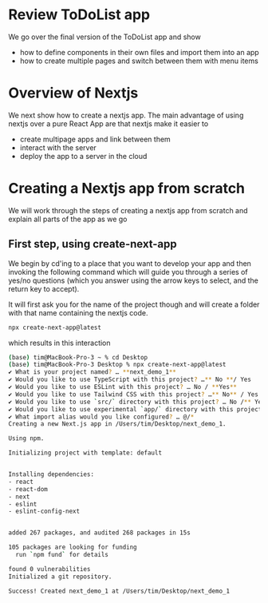 # Review ToDoList app
We go over the final version of the ToDoList app and show
* how to define components in their own files and import them into an app
* how to create multiple pages and switch between them with menu items

# Overview of Nextjs
We next show how to create a nextjs app. The main advantage of using nextjs over a pure React App are
that nextjs make it easier to
* create multipage apps and link between them
* interact with the server
* deploy the app to a server in the cloud

# Creating a Nextjs app from scratch
We will work through the steps of creating a nextjs app from scratch and explain all parts of the app as we go

## First step, using create-next-app
We begin by cd'ing to a place that you want to develop your app
and then invoking the following command which will guide you through
a series of yes/no questions (which you answer using the arrow keys to select,
and the return key to accept).

It will first ask you for the name of the project though and will create a folder
with that name containing the nextjs code.

``` bash
npx create-next-app@latest
```
which results in this interaction
``` bash
(base) tim@MacBook-Pro-3 ~ % cd Desktop 
(base) tim@MacBook-Pro-3 Desktop % npx create-next-app@latest
✔ What is your project named? … **next_demo_1**
✔ Would you like to use TypeScript with this project? …** No **/ Yes
✔ Would you like to use ESLint with this project? … No / **Yes**
✔ Would you like to use Tailwind CSS with this project? …** No** / Yes
✔ Would you like to use `src/` directory with this project? … No /** Yes**
✔ Would you like to use experimental `app/` directory with this project? …** No** / Yes
✔ What import alias would you like configured? … @/*
Creating a new Next.js app in /Users/tim/Desktop/next_demo_1.

Using npm.

Initializing project with template: default 


Installing dependencies:
- react
- react-dom
- next
- eslint
- eslint-config-next


added 267 packages, and audited 268 packages in 15s

105 packages are looking for funding
  run `npm fund` for details

found 0 vulnerabilities
Initialized a git repository.

Success! Created next_demo_1 at /Users/tim/Desktop/next_demo_1
```
